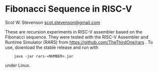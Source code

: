 # Fibonacci Sequence in RISC-V  
Scot W. Stevenson <scot.stevenson@gmail.com>   

These are recursion experiments in RISC-V assembler based on the Fibonacci
sequence. They were tested with the RISC-V Assembler and Runtime Simulator
(RARS) from https://github.com/TheThirdOne/rars . To use, download the stable
release and run with 

        java -jar rars-<NUMBER>.jar 

under Linux. 

